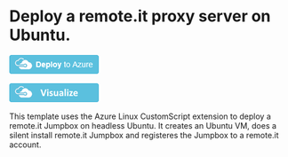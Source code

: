 # Deploy a remote.it proxy server on Ubuntu.

<!--
<IMG SRC="https://azurequickstartsservice.blob.core.windows.net/badges/lamp-app/PublicLastTestDate.svg" />&nbsp;
<IMG SRC="https://azurequickstartsservice.blob.core.windows.net/badges/lamp-app/PublicDeployment.svg" />&nbsp;

<IMG SRC="https://azurequickstartsservice.blob.core.windows.net/badges/lamp-app/FairfaxLastTestDate.svg" />&nbsp;
<IMG SRC="https://azurequickstartsservice.blob.core.windows.net/badges/lamp-app/FairfaxDeployment.svg" />&nbsp;

<IMG SRC="https://azurequickstartsservice.blob.core.windows.net/badges/lamp-app/BestPracticeResult.svg" />&nbsp;
<IMG SRC="https://azurequickstartsservice.blob.core.windows.net/badges/lamp-app/CredScanResult.svg" />&nbsp;
-->


<a href="https://portal.azure.com/#create/Microsoft.Template/uri/https%3A%2F%2Fraw.githubusercontent.com%2remoteit%2Fzsure-deploy%2Fmaster%2Fubuntu-jumpbox%2Fazuredeploy.json" target="_blank"><img src="https://raw.githubusercontent.com/Azure/azure-quickstart-templates/master/1-CONTRIBUTION-GUIDE/images/deploytoazure.png"/></a>

<a href="http://armviz.io/#/?load=https%3A%2F%2Fraw.githubusercontent.com%2Fremoteit%2Fazsure-deploy%2Fmaster%2Fubuntu-jumpbox%2Fazuredeploy.json" target="_blank"><img src="https://raw.githubusercontent.com/Azure/azure-quickstart-templates/master/1-CONTRIBUTION-GUIDE/images/visualizebutton.png"/></a>

This template uses the Azure Linux CustomScript extension to deploy a remote.it Jumpbox on headless Ubuntu. It creates an Ubuntu VM, does a silent install remote.it Jumpbox and registeres the Jumpbox to a remote.it account.   
